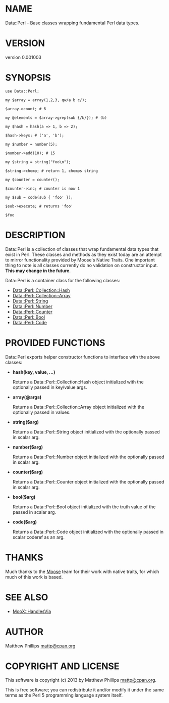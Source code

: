 # NAME

Data::Perl - Base classes wrapping fundamental Perl data types.

# VERSION

version 0.001003

# SYNOPSIS

    use Data::Perl;

    my $array = array(1,2,3, qw/a b c/);

    $array->count; # 6

    my @elements = $array->grep(sub {/b/}); # (b)

    my $hash = hash(a => 1, b => 2);

    $hash->keys; # ('a', 'b');

    my $number = number(5);

    $number->add(10); # 15

    my $string = string("foo\n");

    $string->chomp; # return 1, chomps string

    my $counter = counter();

    $counter->inc; # counter is now 1

    my $sub = code(sub { 'foo' });

    $sub->execute; # returns 'foo'

    $foo

# DESCRIPTION

Data::Perl is a collection of classes that wrap fundamental data types that
exist in Perl. These classes and methods as they exist today are an attempt to
mirror functionality provided by Moose's Native Traits. One important thing to
note is all classes currently do no validation on constructor input. __This may
change in the future__.

Data::Perl is a container class for the following classes:

- [Data::Perl::Collection::Hash](http://search.cpan.org/perldoc?Data::Perl::Collection::Hash)
- [Data::Perl::Collection::Array](http://search.cpan.org/perldoc?Data::Perl::Collection::Array)
- [Data::Perl::String](http://search.cpan.org/perldoc?Data::Perl::String)
- [Data::Perl::Number](http://search.cpan.org/perldoc?Data::Perl::Number)
- [Data::Perl::Counter](http://search.cpan.org/perldoc?Data::Perl::Counter)
- [Data::Perl::Bool](http://search.cpan.org/perldoc?Data::Perl::Bool)
- [Data::Perl::Code](http://search.cpan.org/perldoc?Data::Perl::Code)

# PROVIDED FUNCTIONS

Data::Perl exports helper constructor functions to interface with the above classes:

- __hash(key, value, ...)__

    Returns a Data::Perl::Collection::Hash object initialized with the optionally passed in key/value args.

- __array(@args)__

    Returns a Data::Perl::Collection::Array object initialized with the optionally passed in values.

- __string($arg)__

    Returns a Data::Perl::String object initialized with the optionally passed in scalar arg.

- __number($arg)__

    Returns a Data::Perl::Number object initialized with the optionally passed in scalar arg.

- __counter($arg)__

    Returns a Data::Perl::Counter object initialized with the optionally passed in scalar arg.

- __bool($arg)__

    Returns a Data::Perl::Bool object initialized with the truth value of the passed in scalar arg.

- __code($arg)__

    Returns a Data::Perl::Code object initialized with the optionally passed in scalar coderef as an arg.

# THANKS

Much thanks to the [Moose](http://search.cpan.org/perldoc?Moose) team for their work with native traits, for which
much of this work is based.

# SEE ALSO

- [MooX::HandlesVia](http://search.cpan.org/perldoc?MooX::HandlesVia)

# AUTHOR

Matthew Phillips <mattp@cpan.org>

# COPYRIGHT AND LICENSE

This software is copyright (c) 2013 by Matthew Phillips <mattp@cpan.org>.

This is free software; you can redistribute it and/or modify it under
the same terms as the Perl 5 programming language system itself.
